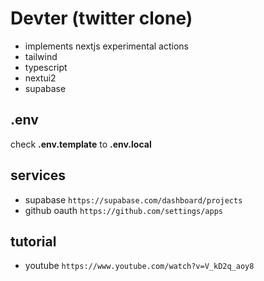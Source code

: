 # Devter (twitter clone)

- implements nextjs experimental actions
- tailwind
- typescript
- nextui2
- supabase

## .env

check __.env.template__ to __.env.local__

## services

- supabase ``` https://supabase.com/dashboard/projects ```
- github oauth ``` https://github.com/settings/apps ```


## tutorial 

- youtube ``` https://www.youtube.com/watch?v=V_kD2q_aoy8 ```